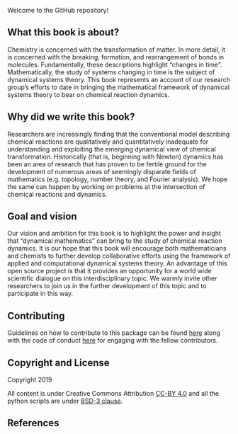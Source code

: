 Welcome to the GitHub repository!

What this book is about?
------------------------

Chemistry is concerned with the transformation of matter. In more
detail, it is concerned with the breaking, formation, and rearrangement
of bonds in molecules. Fundamentally, these descriptions highlight
“changes in time”. Mathematically, the study of systems changing in time
is the subject of dynamical systems theory. This book represents an
account of our research group’s efforts to date in bringing the
mathematical framework of dynamical systems theory to bear on chemical
reaction dynamics.

Why did we write this book?
---------------------------

Researchers are increasingly finding that the conventional model
describing chemical reactions are qualitatively and quantitatively
inadequate for understanding and exploiting the emerging dynamical view
of chemical transformation. Historically (that is, beginning with
Newton) dynamics has been an area of research that has proven to be
fertile ground for the development of numerous areas of seemingly
disparate fields of mathematics (e.g. topology, number theory, and
Fourier analysis). We hope the same can happen by working on problems at
the intersection of chemical reactions and dynamics.

Goal and vision
---------------

Our vision and ambition for this book is to highlight the power and
insight that “dynamical mathematics” can bring to the study of chemical
reaction dynamics. It is our hope that this book will encourage both
mathematicians and chemists to further develop collaborative efforts
using the framework of applied and computational dynamical systems
theory. An advantage of this open source project is that it provides an
opportunity for a world wide scientific dialogue on this
interdisciplinary topic. We warmly invite other researchers to join us
in the further development of this topic and to participate in this way.

Contributing
------------

Guidelines on how to contribute to this package can be found
[here](https://github.com/champsproject/chem_react_dyn/blob/docs/docs/contributing.md)
along with the code of conduct
[here](https://github.com/champsproject/chem_react_dyn/blob/docs/docs/CODE_OF_CONDUCT.md)
for engaging with the fellow contributors.

Copyright and License
---------------------

Copyright 2019

All content is under Creative Commons Attribution [CC-BY
4.0](https://creativecommons.org/licenses/by/4.0/legalcode.txt) and all
the python scripts are under [BSD-3
clause](https://github.com/champsproject/chem_react_dyn/blob/docs/docs/LICENSE).

References
----------
